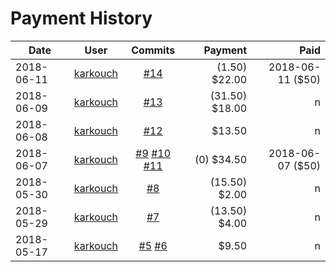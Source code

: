 # Payment History


| Date | User  | Commits | Payment | Paid |
| --- | --- | :---: |---: | ---: |
| 2018-06-11 | [karkouch](https://github.com/karkouch) | [#14](https://github.com/netserva/hcp/pull/14) | (1.50) $22.00 | 2018-06-11 ($50)
| 2018-06-09 | [karkouch](https://github.com/karkouch) | [#13](https://github.com/netserva/hcp/pull/13) | (31.50) $18.00 | n
| 2018-06-08 | [karkouch](https://github.com/karkouch) | [#12](https://github.com/netserva/hcp/pull/12) | $13.50 | n
| 2018-06-07 | [karkouch](https://github.com/karkouch) | [#9](https://github.com/netserva/hcp/pull/9) [#10](https://github.com/netserva/hcp/pull/10) [#11](https://github.com/netserva/hcp/pull/11)| (0) $34.50 | 2018-06-07 ($50)
| 2018-05-30 | [karkouch](https://github.com/karkouch) | [#8](https://github.com/netserva/hcp/pull/8) | (15.50) $2.00 | n
| 2018-05-29 | [karkouch](https://github.com/karkouch) | [#7](https://github.com/netserva/hcp/pull/7) | (13.50) $4.00 | n
| 2018-05-17 | [karkouch](https://github.com/karkouch) | [#5](https://github.com/netserva/hcp/pull/5) [#6](https://github.com/netserva/hcp/pull/6) | $9.50 | n
